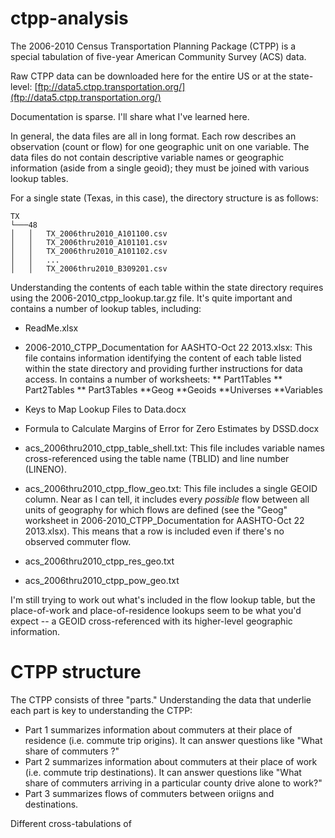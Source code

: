 # ctpp-analysis

The 2006-2010 Census Transportation Planning Package (CTPP) is a special tabulation of five-year American Community Survey (ACS) data. 

Raw CTPP data can be downloaded here for the entire US or at the state-level: [ftp://data5.ctpp.transportation.org/](ftp://data5.ctpp.transportation.org/)

Documentation is sparse. I'll share what I've learned here. 

In general, the data files are all in long format. Each row describes an observation (count or flow) for one geographic unit on one variable. The data files do not contain descriptive variable names or geographic information (aside from a single geoid); they must be joined with various lookup tables.

For a single state (Texas, in this case), the directory structure is as follows:

```
TX
└───48
│   │   TX_2006thru2010_A101100.csv
│   │   TX_2006thru2010_A101101.csv
│   │   TX_2006thru2010_A101102.csv
│   │   ...
│   │   TX_2006thru2010_B309201.csv

```

Understanding the contents of each table within the state directory requires using the 2006-2010_ctpp_lookup.tar.gz file. It's quite important and contains a number of lookup tables, including:
* ReadMe.xlsx
* 2006-2010_CTPP_Documentation for AASHTO-Oct 22 2013.xlsx: This file contains information identifying the content of each table listed within the state directory and providing further instructions for data access. In contains a number of worksheets:
  ** Part1Tables
  ** Part2Tables
  ** Part3Tables
  **Geog
  **Geoids
  **Universes
  **Variables
* Keys to Map Lookup Files to Data.docx
* Formula to Calculate Margins of Error for Zero Estimates by DSSD.docx

* acs_2006thru2010_ctpp_table_shell.txt: This file includes variable names cross-referenced using the table name (TBLID) and line number (LINENO).
* acs_2006thru2010_ctpp_flow_geo.txt: This file includes a single GEOID column. Near as I can tell, it includes every *possible* flow between all units of geography for which flows are defined  (see the "Geog" worksheet in 2006-2010_CTPP_Documentation for AASHTO-Oct 22 2013.xlsx). This means that a row is included even if there's no observed commuter flow.
* acs_2006thru2010_ctpp_res_geo.txt
* acs_2006thru2010_ctpp_pow_geo.txt

I'm still trying to work out what's included in the flow lookup table, but the place-of-work and place-of-residence lookups seem to be what you'd expect -- a GEOID cross-referenced with its higher-level geographic information. 

# CTPP structure

The CTPP consists of three "parts." Understanding the data that underlie each part is key to understanding the CTPP: 
* Part 1 summarizes information about commuters at their place of residence (i.e. commute trip origins). It can answer questions like "What share of commuters ?"
* Part 2 summarizes information about commuters at their place of work (i.e. commute trip destinations). It can answer questions like "What share of commuters arriving in a particular county drive alone to work?"
* Part 3 summarizes flows of commuters between oriigns and destinations. 

Different cross-tabulations of 